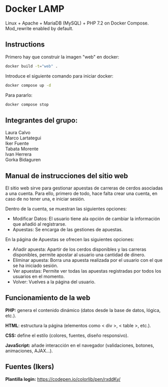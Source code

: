 
# Docker LAMP
Linux + Apache + MariaDB (MySQL) + PHP 7.2 on Docker Compose. Mod_rewrite enabled by default.

## Instructions

Primero hay que construir la imagen "web" en docker:

```bash
docker build -t="web" .
```

Introduce el siguiente comando para iniciar docker:
```bash
docker compose up -d
```

Para pararlo:
```bash
docker compose stop
```

## Integrantes del grupo:
Laura Calvo <br>
Marco Lartategui <br>
Iker Fuente <br>
Tabata Morente <br>
Ivan Herrera <br>
Gorka Bidaguren

## Manual de instrucciones del sitio web ##
El sitio web sirve para gestionar apuestas de carreras de cerdos asociadas a una cuenta.
Para ello, primero de todo, hace falta crear una cuenta, en caso de no tener una, e iniciar sesión.<br>

Dentro de la cuenta, se muestran las siguientes opciones:
* Modificar Datos: El usuario tiene ala opción de cambiar la información que añadió al registrarse.
* Apuestas: Se encarga de las gestiones de apuestas.

En la página de Apuestas se ofrecen las siguientes opciones:
* Añadir apuesta: Apartir de los cerdos disponibles y las carreras disponibles, permite apostar al usuario una cantidad de dinero.
* Eliminar apuesta: Borra una apuesta realizada por el usuario con el que se ha iniciado sesión.
* Ver apuestas: Permite ver todas las apuestas registradas por todos los usuarios en el momento.
* Volver: Vuelves a la página del usuario.

## Funcionamiento de la web
**PHP:** genera el contenido dinámico (datos desde la base de datos, lógica, etc.). <br>

**HTML**: estructura la página (elementos como < div >, < table >, etc.). <br>

**CSS:** define el estilo (colores, fuentes, diseño responsivo). <br>

**JavaScript:** añade interacción en el navegador (validaciones, botones, animaciones, AJAX...). <br>


## Fuentes (Ikers)

**Plantilla login:** https://codepen.io/colorlib/pen/rxddKy/ <br>
